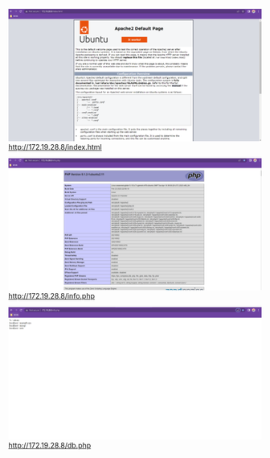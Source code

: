 ![](2023-05-16-09-40-24.png)
http://172.19.28.8/index.html

![](2023-05-16-09-43-22.png)
http://172.19.28.8/info.php

![](2023-05-16-09-43-57.png)
http://172.19.28.8/db.php